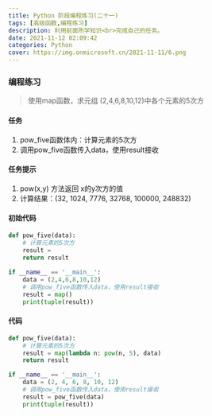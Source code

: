 ```yaml
---
title: Python 阶段编程练习(二十一)
tags: [高级函数,编程练习]
description: 利用前面所学知识<br>完成自己的任务。
date: 2021-11-12 02:09:42
categories: Python
cover: https://img.onmicrosoft.cn/2021-11-11/6.png
---
```


### 编程练习

> 使用map函数，求元组 (2,4,6,8,10,12)中各个元素的5次方

#### 任务

1. pow_five函数体内：计算元素的5次方
2. 调用pow_five函数传入data，使用result接收

#### 任务提示

1. pow(x,y) 方法返回 x的y次方的值
2. 计算结果：(32, 1024, 7776, 32768, 100000, 248832)

#### 初始代码

```python
def pow_five(data):
    # 计算元素的5次方
    result =
    return result
    
if __name__ == '__main__':
    data = (2,4,6,8,10,12)
    # 调用pow_five函数传入data，使用result接收
    result = map()
    print(tuple(result))
```

#### 代码

```python
def pow_five(data):
    # 计算元素的5次方
    result = map(lambda n: pow(n, 5), data)
    return result

if __name__ == '__main__':
    data = (2, 4, 6, 8, 10, 12)
    # 调用pow_five函数传入data，使用result接收
    result = pow_five(data)
    print(tuple(result))
```
